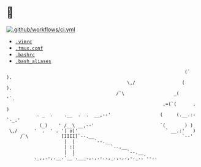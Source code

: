 # 🌃

[![.github/workflows/ci.yml](https://github.com/bliof/dotfiles/actions/workflows/ci.yml/badge.svg)](https://github.com/bliof/dotfiles/actions/workflows/ci.yml)

* [`.vimrc`](vimrc)
* [`.tmux.conf`](tmux.conf)
* [`.bashrc`](bashrc)
* [`.bash_aliases`](bash_aliases)

```
                                                                 (`  ).
                                            \,/                 (     ).
                                        /`\                  _(        '`.
                                                         .=(`(      .     )
           . _  .    .__  .  .  __,--'                  (     (.__.:-`-_.'
            (_)    ' /__\ __,--'                        `(       ) )
 \,/      '  .  ' . '| o|'                                ` __.:'   )
     /`\            [IIII]`--.__                                `--'
                     |  |       `--.__
                     | :|             `--.__
                     |  |                   `--.__
          ._,,.-,.__.'__`.___.,.,.-..,_.,.,.,-._..`--..
```
